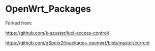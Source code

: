 # OpenWrt_Packages

Forked from:

https://github.com/k-szuster/luci-access-control/

https://github.com/gSpotx2f/packages-openwrt/blob/master/current
